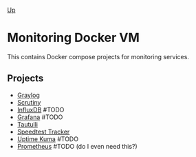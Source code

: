 [Up](../README.md)

# Monitoring Docker VM

This contains Docker compose projects for monitoring services.

## Projects

- [Graylog](./graylog/README.md)
- [Scrutiny](./scrutiny/README.md)
- [InfluxDB](./influxdb/README.md) #TODO
- [Grafana](./grafana/README.md) #TODO
- [Tautulli](./tautulli/README.md)
- [Speedtest Tracker](./speedtest-tracker/README.md)
- [Uptime Kuma](./uptime-kuma/README.md) #TODO
- [Prometheus](./prometheus/README.md) #TODO (do I even need this?)
